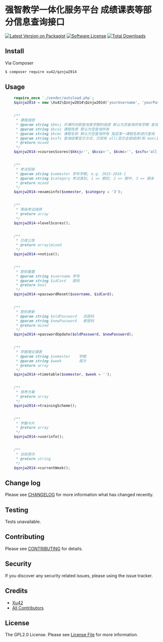 # 强智教学一体化服务平台 成绩课表等部分信息查询接口

[![Latest Version on Packagist][ico-version]][link-packagist]
[![Software License][ico-license]](LICENSE.md)
[![Total Downloads][ico-downloads]][link-downloads]



## Install

Via Composer

``` bash
$ composer require xu42/qznjw2014
```

## Usage

``` php
    require_once './vendor/autoload.php';
    $qznjw2014 = new \Xu42\Qznjw2014\Qznjw2014('yourUsername', 'yourPassword');


    /**
     * 课程成绩
     * @param string $kksj 开课时间即查询某学期的成绩 默认为空查询所有学期 查询格式为 2014-2015-2(2014-2015学年第二学期)
     * @param string $kcxz 课程性质 默认为空查询所有
     * @param string $kcmc 课程名称 默认为空查询所有 指定某一课程名称进行查询
     * @param string $xsfs 查询结果显示方式，已知有 all(显示全部成绩)和 max(显示最好成绩)，并没有区别
     * @return mixed
     */
    $qznjw2014->coursesScores($kksj='', $kcxz='', $kcmc='', $xsfs='all');


    /**
     * 考试安排
     * @param string $semester 学年学期, e.g. 2015-2016-1
     * @param string $category 考试类别, 1 => 期初, 2 => 期中, 3 => 期末
     * @return mixed
     */
    $qznjw2014->examsinfo($semester, $category = '3');


    /**
     * 等级考试成绩
     * @return array
     */
    $qznjw2014->levelScores();


    /**
     * 已收公告
     * @return array|mixed
     */
    $qznjw2014->notice();


    /**
     * 密码重置
     * @param string $username 学号
     * @param string $idCard   密码
     * @return bool
     */
    $qznjw2014->passwordReset($username, $idCard);


    /**
     * 密码更新
     * @param string $oldPassword   旧密码
     * @param string $newPassword   新密码
     * @return mixed
     */
    $qznjw2014->passwordUpdate($oldPassword, $newPassword);


    /**
     * 学期理论课表
     * @param string $semester    学期
     * @param string $week        周次
     * @return array
     */
    $qznjw2014->timetable($semester, $week = '');


    /**
     * 培养方案
     * @return array
     */
    $qznjw2014->trainingScheme();


    /**
     * 学籍卡片
     * @return array
     */
    $qznjw2014->userinfo();


    /**
     * 当前周次
     * @return string
     */
    $qznjw2014->currentWeek();

```

## Change log

Please see [CHANGELOG](CHANGELOG.md) for more information what has changed recently.

## Testing

Tests unavailable.

## Contributing

Please see [CONTRIBUTING](CONTRIBUTING.md) for details.

## Security

If you discover any security related issues, please using the issue tracker.

## Credits

- [Xu42](https://github.com/xu42)
- [All Contributors](https://github.com/xu42/qznjw2014/contributors)

## License

The GPL2.0 License. Please see [License File](LICENSE.md) for more information.

[ico-version]: https://img.shields.io/packagist/v/xu42/qznjw2014.svg?style=flat-square
[ico-license]: https://img.shields.io/badge/license-MIT-brightgreen.svg?style=flat-square
[ico-downloads]: https://img.shields.io/packagist/dt/xu42/qznjw2014.svg?style=flat-square

[link-packagist]: https://packagist.org/packages/xu42/qznjw2014
[link-travis]: https://travis-ci.org/xu42/qznjw2014
[link-scrutinizer]: https://scrutinizer-ci.com/g/xu42/qznjw2014/code-structure
[link-code-quality]: https://scrutinizer-ci.com/g/xu42/qznjw2014
[link-downloads]: https://packagist.org/packages/xu42/qznjw2014
[link-author]: https://github.com/xu42
[link-contributors]: ../../contributors
